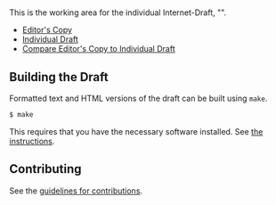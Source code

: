 # 

This is the working area for the individual Internet-Draft, "".

* [Editor's Copy](https://VCGTF.github.io/draft-nakajima-crypto-assets-terminology/#go.draft-nakajima-crypto-assets-terminology.html)
* [Individual Draft](https://tools.ietf.org/html/draft-nakajima-crypto-assets-terminology)
* [Compare Editor's Copy to Individual Draft](https://VCGTF.github.io/draft-nakajima-crypto-assets-terminology/#go.draft-nakajima-crypto-assets-terminology.diff)

## Building the Draft

Formatted text and HTML versions of the draft can be built using `make`.

```sh
$ make
```

This requires that you have the necessary software installed.  See
[the instructions](https://github.com/martinthomson/i-d-template/blob/master/doc/SETUP.md).


## Contributing

See the
[guidelines for contributions](https://github.com/VCGTF/draft-nakajima-crypto-assets-terminology/blob/master/CONTRIBUTING.md).
